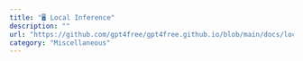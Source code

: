 ```yaml
---
title: "🖥️ Local Inference"
description: ""
url: "https://github.com/gpt4free/gpt4free.github.io/blob/main/docs/local.md"
category: "Miscellaneous"
---
```

